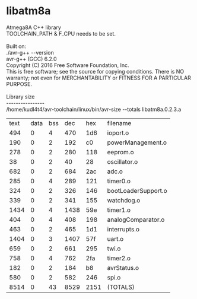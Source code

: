 # libatm8a
Atmega8A C++ library
 <br />
TOOLCHAIN_PATH & F_CPU needs to be set. <br />
 <br />
Built on: <br />
./avr-g++ --version <br />
avr-g++ (GCC) 6.2.0 <br />
Copyright (C) 2016 Free Software Foundation, Inc. <br />
This is free software; see the source for copying conditions.  There is NO
warranty; not even for MERCHANTABILITY or FITNESS FOR A PARTICULAR PURPOSE. <br />
 <br />
Library size <br />
---------------- <br />
/home/kudl4t4/avr-toolchain/linux/bin/avr-size --totals libatm8a.0.2.3.a <br />
<table>
<tr><td>text</td><td>data</td><td>bss</td><td>dec</td><td>hex</td><td>filename</td></tr>
<tr><td>494</td><td>0</td><td>4</td><td>470</td><td>1d6</td><td>ioport.o</td></tr>
<tr><td>190</td><td>0</td><td>2</td><td>192</td><td>c0</td><td>powerManagement.o</td></tr>
<tr><td>278</td><td>0</td><td>2</td><td>280</td><td>118</td><td>eeprom.o</td></tr>
<tr><td>38</td><td>0</td><td>2</td><td>40</td><td>28</td><td>oscillator.o</td></tr>
<tr><td>682</td><td>0</td><td>2</td><td>684</td><td>2ac</td><td>adc.o</td></tr>
<tr><td>285</td><td>0</td><td>4</td><td>289</td><td>121</td><td>timer0.o</td></tr>
<tr><td>324</td><td>0</td><td>2</td><td>326</td><td>146</td><td>bootLoaderSupport.o</td></tr>
<tr><td>339</td><td>0</td><td>2</td><td>341</td><td>155</td><td>watchdog.o</td></tr>
<tr><td>1434</td><td>0</td><td>4</td><td>1438</td><td>59e</td><td>timer1.o</td></tr>
<tr><td>404</td><td>0</td><td>4</td><td>408</td><td>198</td><td>analogComparator.o</td></tr>
<tr><td>463</td><td>0</td><td>2</td><td>465</td><td>1d1</td><td>interrupts.o</td></tr>
<tr><td>1404</td><td>0</td><td>3</td><td>1407</td><td>57f</td><td>uart.o</td></tr>
<tr><td>659</td><td>0</td><td>2</td><td>661</td><td>295</td><td>twi.o</td></tr>
<tr><td>758</td><td>0</td><td>4</td><td>762</td><td>2fa</td><td>timer2.o</td></tr>
<tr><td>182</td><td>0</td><td>2</td><td>184</td><td>b8</td><td>avrStatus.o</td></tr>
<tr><td>580</td><td>0</td><td>2</td><td>582</td><td>246</td><td>spi.o</td></tr>
<tr><td>8514</td><td>0</td><td>43</td><td>8529</td><td>2151</td><td>(TOTALS)</td></tr>
</table>
